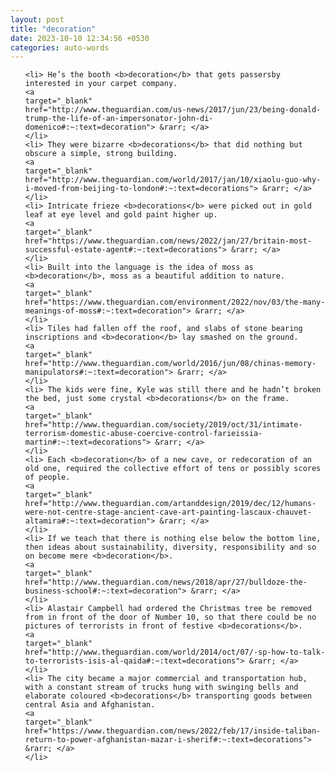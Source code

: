 ```yaml
---
layout: post
title: "decoration"
date: 2023-10-10 12:34:56 +0530
categories: auto-words
---
```

<ol>

    <li> He’s the booth <b>decoration</b> that gets passersby interested in your carpet company.
    <a 
    target="_blank" 
    href="http://www.theguardian.com/us-news/2017/jun/23/being-donald-trump-the-life-of-an-impersonator-john-di-domenico#:~:text=decoration"> &rarr; </a>
    </li>
    <li> They were bizarre <b>decorations</b> that did nothing but obscure a simple, strong building.
    <a 
    target="_blank" 
    href="http://www.theguardian.com/world/2017/jan/10/xiaolu-guo-why-i-moved-from-beijing-to-london#:~:text=decorations"> &rarr; </a>
    </li>
    <li> Intricate frieze <b>decorations</b> were picked out in gold leaf at eye level and gold paint higher up.
    <a 
    target="_blank" 
    href="https://www.theguardian.com/news/2022/jan/27/britain-most-successful-estate-agent#:~:text=decorations"> &rarr; </a>
    </li>
    <li> Built into the language is the idea of moss as <b>decoration</b>, moss as a beautiful addition to nature.
    <a 
    target="_blank" 
    href="https://www.theguardian.com/environment/2022/nov/03/the-many-meanings-of-moss#:~:text=decoration"> &rarr; </a>
    </li>
    <li> Tiles had fallen off the roof, and slabs of stone bearing inscriptions and <b>decoration</b> lay smashed on the ground.
    <a 
    target="_blank" 
    href="http://www.theguardian.com/world/2016/jun/08/chinas-memory-manipulators#:~:text=decoration"> &rarr; </a>
    </li>
    <li> The kids were fine, Kyle was still there and he hadn’t broken the bed, just some crystal <b>decorations</b> on the frame.
    <a 
    target="_blank" 
    href="http://www.theguardian.com/society/2019/oct/31/intimate-terrorism-domestic-abuse-coercive-control-farieissia-martin#:~:text=decorations"> &rarr; </a>
    </li>
    <li> Each <b>decoration</b> of a new cave, or redecoration of an old one, required the collective effort of tens or possibly scores of people.
    <a 
    target="_blank" 
    href="http://www.theguardian.com/artanddesign/2019/dec/12/humans-were-not-centre-stage-ancient-cave-art-painting-lascaux-chauvet-altamira#:~:text=decoration"> &rarr; </a>
    </li>
    <li> If we teach that there is nothing else below the bottom line, then ideas about sustainability, diversity, responsibility and so on become mere <b>decoration</b>.
    <a 
    target="_blank" 
    href="http://www.theguardian.com/news/2018/apr/27/bulldoze-the-business-school#:~:text=decoration"> &rarr; </a>
    </li>
    <li> Alastair Campbell had ordered the Christmas tree be removed from in front of the door of Number 10, so that there could be no pictures of terrorists in front of festive <b>decorations</b>.
    <a 
    target="_blank" 
    href="http://www.theguardian.com/world/2014/oct/07/-sp-how-to-talk-to-terrorists-isis-al-qaida#:~:text=decorations"> &rarr; </a>
    </li>
    <li> The city became a major commercial and transportation hub, with a constant stream of trucks hung with swinging bells and elaborate coloured <b>decorations</b> transporting goods between central Asia and Afghanistan.
    <a 
    target="_blank" 
    href="https://www.theguardian.com/news/2022/feb/17/inside-taliban-return-to-power-afghanistan-mazar-i-sherif#:~:text=decorations"> &rarr; </a>
    </li>
